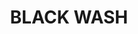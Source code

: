 ---
title: "BLACK WASH"
price: "TBA"
desc: "Opis nije dostupan"
img_path: "/assets/img/A.MIG-1011.jpg"
brand: AMMO
available: true
cat: "weathering"
subcat: "ENAMEL WASHES (35 mL)"
subsubcat: "SS"
---